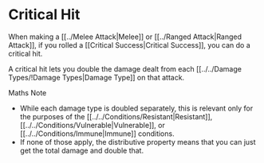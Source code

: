 # Critical Hit

When making a [[../Melee Attack|Melee]] or [[../Ranged Attack|Ranged Attack]], if you rolled a [[Critical Success\|Critical Success]], you can do a critical hit.

A critical hit lets you double the damage dealt from each [[../../Damage Types/!Damage Types|Damage Type]] on that attack.

Maths Note
- While each damage type is doubled separately, this is relevant only for the purposes of the [[../../Conditions/Resistant|Resistant]], [[../../Conditions/Vulnerable|Vulnerable]], or [[../../Conditions/Immune|Immune]] conditions.
- If none of those apply, the distributive property means that you can just get the total damage and double that. 